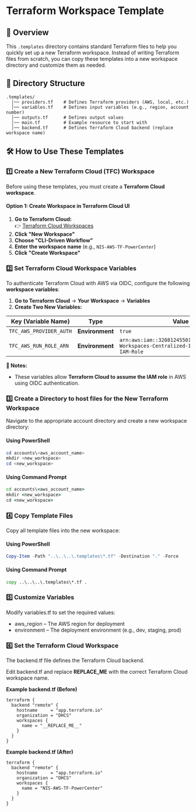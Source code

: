 # Terraform Workspace Template

## 📌 Overview
This `.templates` directory contains standard Terraform files to help you quickly set up a new Terraform workspace. Instead of writing Terraform files from scratch, you can copy these templates into a new workspace directory and customize them as needed.

## 📂 Directory Structure
```
.templates/
  │── providers.tf    # Defines Terraform providers (AWS, local, etc.)
  │── variables.tf    # Defines input variables (e.g., region, account number)
  │── outputs.tf      # Defines output values
  │── main.tf         # Example resource to start with
  │── backend.tf      # Defines Terraform Cloud backend (replace workspace name)
```

## 🛠 How to Use These Templates

### 1️⃣ **Create a New Terraform Cloud (TFC) Workspace**
Before using these templates, you must create a **Terraform Cloud workspace**.

#### **Option 1: Create Workspace in Terraform Cloud UI**
1. **Go to Terraform Cloud:**  
   👉 [Terraform Cloud Workspaces](https://app.terraform.io/app/DHCS/workspaces)
2. **Click "New Workspace"**
3. **Choose "CLI-Driven Workflow"** 
4. **Enter the workspace name** (e.g., `NIS-AWS-TF-PowerCenter`)
5. **Click "Create Workspace"**

### 2️⃣ **Set Terraform Cloud Workspace Variables**
To authenticate Terraform Cloud with AWS via OIDC, configure the following **workspace variables**:

1. **Go to Terraform Cloud** → **Your Workspace** → **Variables**
2. **Create Two New Variables:**

| Key (Variable Name)         | Type    | Value                              | 
|-----------------------------|---------|------------------------------------|
| `TFC_AWS_PROVIDER_AUTH`      | **Environment** | `true`                           | 
| `TFC_AWS_RUN_ROLE_ARN`       | **Environment** | `arn:aws:iam::320812455017:role/Terraform-Workspaces-Centralized-IdentityProvider-IAM-Role` |

**🔹 Notes:**  
- These variables allow **Terraform Cloud to assume the IAM role** in AWS using OIDC authentication.


### 3️⃣ **Create a Directory to host files for the New Terraform Workspace**
Navigate to the appropriate account directory and create a new workspace directory:
#### **Using PowerShell**
```powershell
cd accounts\<aws_account_name>
mkdir <new_workspace>
cd <new_workspace>
```

#### **Using Command Prompt**
```cmd
cd accounts\<aws_account_name>
mkdir <new_workspace>
cd <new_workspace>
```

### 4️⃣ **Copy Template Files**
Copy all template files into the new workspace:
#### **Using PowerShell**
```powershell
Copy-Item -Path "..\..\..\.templates\*.tf" -Destination "." -Force
```

#### **Using Command Prompt**
```cmd
copy ..\..\..\.templates\*.tf .
```

### 5️⃣ **Customize Variables**
Modify variables.tf to set the required values:

* aws_region – The AWS region for deployment
*	environment – The deployment environment (e.g., dev, staging, prod)

### 6️⃣ **Set the Terraform Cloud Workspace**
The backend.tf file defines the Terraform Cloud backend.

Edit backend.tf and replace __REPLACE_ME__ with the correct Terraform Cloud workspace name.

**Example backend.tf (Before)**
```hcl
terraform {
  backend "remote" {
    hostname     = "app.terraform.io"
    organization = "DHCS"
    workspaces {
      name = "__REPLACE_ME__"
    }
  }
}
```

**Example backend.tf (After)**
```hcl
terraform {
  backend "remote" {
    hostname     = "app.terraform.io"
    organization = "DHCS"
    workspaces {
      name = "NIS-AWS-TF-PowerCenter"
    }
  }
}
```